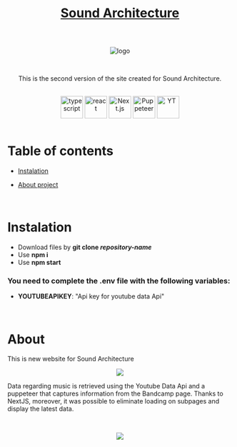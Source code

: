 # <p align="center">[Sound Architecture](https://github.com/Piotrko64/template-README)</p>

<br />


<p align="center"> <img src="https://user-images.githubusercontent.com/77500425/194741672-bfd493c6-670f-442e-aef7-436ab12f7ab6.jpg" title="SA" alt="logo"/></p>

<br />

<p align="center">This is the second version of the site created for Sound Architecture. 

 </p>

<br />

<div align="center">


<img src="https://user-images.githubusercontent.com/77500425/161311954-e03613e7-54b2-4d1b-ac2e-559f8c1e9f2d.png" alt="typescript" height="50"  align="center" title="TS"/>
<img src="https://user-images.githubusercontent.com/77500425/161312615-f3961568-28bb-48fa-9d95-93ecd61337b3.png" alt="react"  height="50" align="center"/>
<img src="https://user-images.githubusercontent.com/77500425/161314348-bd1a1db1-cf7d-4a7d-a870-25f357a2a03d.png" alt="Next.js" height="50"  align="center" title="NextJS"/>
<img src="https://user-images.githubusercontent.com/77500425/194741800-19183c7b-7ced-4080-a073-7c3fa3e1cff8.png" alt="Puppeteer" height="50"  align="center" title="Puppeteer"/>
<img src="https://user-images.githubusercontent.com/77500425/194741822-f4e36847-289a-4aa4-ad23-3e2aaae92a7f.png" alt="YT" height="50"  align="center" title="YT"/>



</div>

<br />

# Table of contents
* [Instalation](#instalation)

* [About project](#about)



<br />

# Instalation
- Download files by **git clone _repository-name_**
- Use **npm i**
- Use **npm start**



### You need to complete the **.env** file with the following variables:
- **YOUTUBEAPIKEY**: "Api key for youtube data Api"


<br />

# About 

This is new website for Sound Architecture


<p align="center"> <img src="https://user-images.githubusercontent.com/77500425/194741903-8ee4ada3-61cf-4962-831b-a16f9c59a6bd.png"/><p>

Data regarding music is retrieved using the Youtube Data Api and a puppeteer that captures information from the Bandcamp page. Thanks to NextJS, moreover, it was possible to eliminate loading on subpages and display the latest data.

<br />


<p align="center"> <img src="https://user-images.githubusercontent.com/77500425/194741923-b4072573-8994-45d6-9e36-219b8bbe50f1.png"/><p>

<br />






